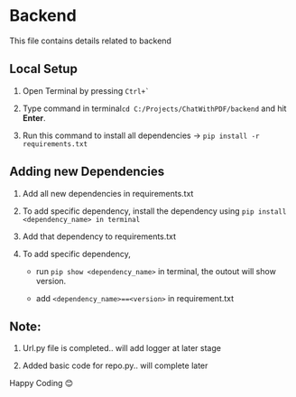 # Backend
This file contains details related to backend

## Local Setup
1. Open Terminal by pressing ``Ctrl+` ``

2. Type command in terminal`cd C:/Projects/ChatWithPDF/backend` and hit **Enter**.

3. Run this command to install all dependencies -> `pip install -r requirements.txt`

## Adding new Dependencies
1. Add all new dependencies in requirements.txt

2. To add specific dependency, install the dependency using `pip install <dependency_name> in terminal`

3. Add that dependency to requirements.txt

4. To add specific dependency, 
    - run `pip show <dependency_name>` in terminal, the outout will show version.
    
    - add `<dependency_name>==<version>` in requirement.txt


## Note:
1. Url.py file is completed.. will add logger at later stage

2. Added basic code for repo.py.. will complete later  

Happy Coding 😊